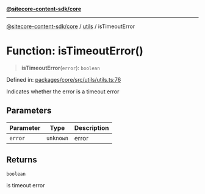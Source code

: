 [**@sitecore-content-sdk/core**](../../README.md)

***

[@sitecore-content-sdk/core](../../README.md) / [utils](../README.md) / isTimeoutError

# Function: isTimeoutError()

> **isTimeoutError**(`error`): `boolean`

Defined in: [packages/core/src/utils/utils.ts:76](https://github.com/Sitecore/xmc-jss-dev/blob/3310bf85cd80a18385c6608a4a61e0c1446ff89e/packages/core/src/utils/utils.ts#L76)

Indicates whether the error is a timeout error

## Parameters

| Parameter | Type | Description |
| ------ | ------ | ------ |
| `error` | `unknown` | error |

## Returns

`boolean`

is timeout error
